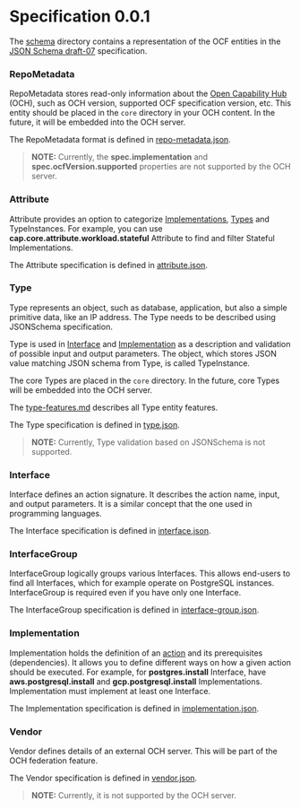 # Specification 0.0.1

The [schema](./schema) directory contains a representation of the OCF entities in the [JSON Schema draft-07](https://json-schema.org/draft-07/json-schema-release-notes.html) specification.

### RepoMetadata

RepoMetadata stores read-only information about the [Open Capability Hub](https://capact.io/docs/architecture/e2e-architecture#och) (OCH), such as OCH version, supported OCF specification version, etc. This entity should be placed in the `core` directory in your OCH content. In the future, it will be embedded into the OCH server.

The RepoMetadata format is defined in [repo-metadata.json](./schema/repo-metadata.json).

> **NOTE:** Currently, the **spec.implementation** and **spec.ocfVersion.supported** properties are not supported by the OCH server.

### Attribute

Attribute provides an option to categorize [Implementations](#implementation), [Types](#type) and TypeInstances. For example, you can use **cap.core.attribute.workload.stateful** Attribute to find and filter Stateful Implementations.

The Attribute specification is defined in [attribute.json](./schema/attribute.json).

### Type

Type represents an object, such as database, application, but also a simple primitive data, like an IP address. The Type needs to be described using JSONSchema specification.

Type is used in [Interface](#interface) and [Implementation](#implementation) as a description and validation of possible input and output parameters. The object, which stores JSON value matching JSON schema from Type, is called TypeInstance.

The core Types are placed in the `core` directory. In the future, core Types will be embedded into the OCH server.

The [type-features.md](https://capact.io/docs/feature/type-features) describes all Type entity features.

The Type specification is defined in [type.json](./schema/type.json).

> **NOTE:** Currently, Type validation based on JSONSchema is not supported.

### Interface

Interface defines an action signature. It describes the action name, input, and output parameters. It is a similar concept that the one used in programming languages.

The Interface specification is defined in [interface.json](./schema/interface.json).

### InterfaceGroup

InterfaceGroup logically groups various Interfaces. This allows end-users to find all Interfaces, which for example operate on PostgreSQL instances. InterfaceGroup is required even if you have only one Interface.

The InterfaceGroup specification is defined in [interface-group.json](./schema/interface-group.json).

### Implementation

Implementation holds the definition of an [action](https://capact.io/docs/terminology#action) and its prerequisites (dependencies). It allows you to define different ways on how a given action should be executed. For example, for **postgres.install** Interface, have **aws.postgresql.install** and **gcp.postgresql.install** Implementations. Implementation must implement at least one Interface.

The Implementation specification is defined in [implementation.json](./schema/implementation.json).

### Vendor

Vendor defines details of an external OCH server. This will be part of the OCH federation feature.

The Vendor specification is defined in [vendor.json](./schema/vendor.json).

> **NOTE:** Currently, it is not supported by the OCH server.
